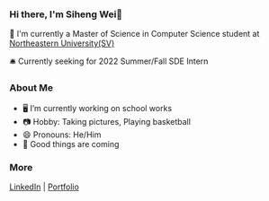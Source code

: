### Hi there, I'm Siheng Wei👋   

🔭 I'm currently a Master of Science in Computer Science student at [Northeastern University(SV)][neuwebsite]

🛎 Currently seeking for 2022 Summer/Fall SDE Intern

### About Me

- 🖥 I’m currently working on school works
- 📷 Hobby: Taking pictures, Playing basketball
- 😄 Pronouns: He/Him
- 💬 Good things are coming

### More
[LinkedIn][linkedin] | [Portfolio][portfolio]

[neuwebsite]: https://www.northeastern.edu/
[linkedin]: https://www.linkedin.com/in/siheng-wei
[portfolio]: https://waysoning.github.io/
